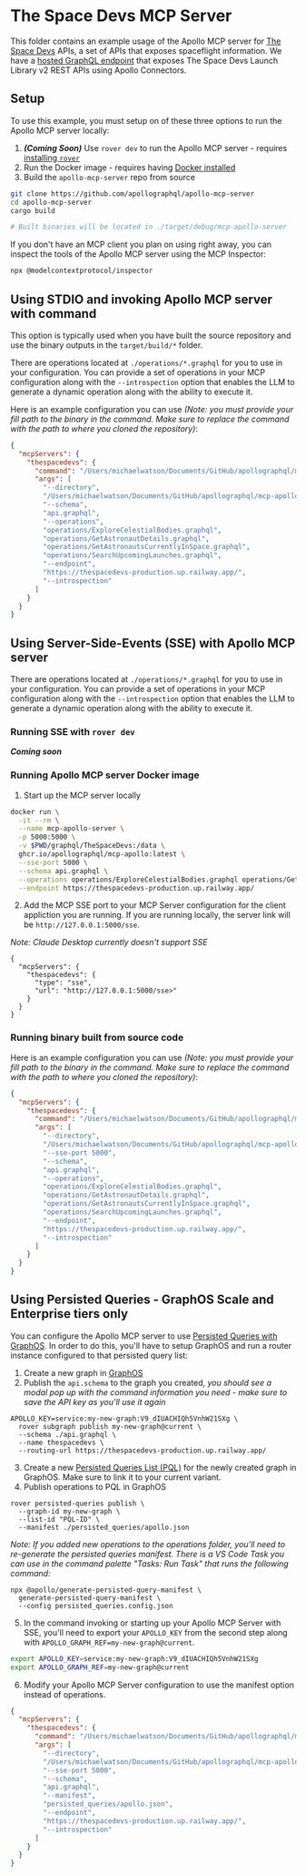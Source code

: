 # The Space Devs MCP Server

This folder contains an example usage of the Apollo MCP server for [The Space Devs](https://thespacedevs.com/) APIs, a set of APIs that exposes spaceflight information. We have a [hosted GraphQL endpoint](https://thespacedevs-production.up.railway.app/) that exposes The Space Devs Launch Library v2 REST APIs using Apollo Connectors. 

## Setup

To use this example, you must setup on of these three options to run the Apollo MCP server locally:

1. **_(Coming Soon)_** Use `rover dev` to run the Apollo MCP server - requires [installing `rover`](https://www.apollographql.com/docs/rover/getting-started)
2. Run the Docker image - requires having [Docker installed](https://docs.docker.com/engine/install/)
3. Build the `apollo-mcp-server` repo from source 

```bash
git clone https://github.com/apollographql/apollo-mcp-server
cd apollo-mcp-server
cargo build

# Built binaries will be located in ./target/debug/mcp-apollo-server
```

If you don't have an MCP client you plan on using right away, you can inspect the tools of the Apollo MCP server using the MCP Inspector:

```sh
npx @modelcontextprotocol/inspector
```

## Using STDIO and invoking Apollo MCP server with command

This option is typically used when you have built the source repository and use the binary outputs in the `target/build/*` folder.

There are operations located at `./operations/*.graphql` for you to use in your configuration. You can provide a set of operations in your MCP configuration along with the `--introspection` option that enables the LLM to generate a dynamic operation along with the ability to execute it. 

Here is an example configuration you can use _(Note: you must provide your fill path to the binary in the command. Make sure to replace the command with the path to where you cloned the repository)_:

```json
{
  "mcpServers": {
    "thespacedevs": {
      "command": "/Users/michaelwatson/Documents/GitHub/apollographql/mcp-apollo/target/debug/mcp-apollo-server",
      "args": [
        "--directory",
        "/Users/michaelwatson/Documents/GitHub/apollographql/mcp-apollo/graphql/TheSpaceDevs",
        "--schema",
        "api.graphql",
        "--operations",
        "operations/ExploreCelestialBodies.graphql",
        "operations/GetAstronautDetails.graphql",
        "operations/GetAstronautsCurrentlyInSpace.graphql",
        "operations/SearchUpcomingLaunches.graphql",
        "--endpoint",
        "https://thespacedevs-production.up.railway.app/",
        "--introspection"
      ]
    }
  }
}
```

## Using Server-Side-Events (SSE) with Apollo MCP server

There are operations located at `./operations/*.graphql` for you to use in your configuration. You can provide a set of operations in your MCP configuration along with the `--introspection` option that enables the LLM to generate a dynamic operation along with the ability to execute it. 

### Running SSE with `rover dev`

**_Coming soon_**

### Running Apollo MCP server Docker image

1. Start up the MCP server locally

```bash
docker run \
  -it --rm \
  --name mcp-apollo-server \
  -p 5000:5000 \
  -v $PWD/graphql/TheSpaceDevs:/data \
  ghcr.io/apollographql/mcp-apollo:latest \
  --sse-port 5000 \
  --schema api.graphql \
  --operations operations/ExploreCelestialBodies.graphql operations/GetAstronautDetails.graphql operations/GetAstronautsCurrentlyInSpace.graphql operations/SearchUpcomingLaunches.graphql \
  --endpoint https://thespacedevs-production.up.railway.app/
```

2. Add the MCP SSE port to your MCP Server configuration for the client appliction you are running. If you are running locally, the server link will be `http://127.0.0.1:5000/sse`.

_Note: Claude Desktop currently doesn't support SSE_

```
{
  "mcpServers": {
    "thespacedevs": {
      "type": "sse",
      "url": "http://127.0.0.1:5000/sse>"
    }
  }
}
```

### Running binary built from source code

Here is an example configuration you can use _(Note: you must provide your fill path to the binary in the command. Make sure to replace the command with the path to where you cloned the repository)_:

```json
{
  "mcpServers": {
    "thespacedevs": {
      "command": "/Users/michaelwatson/Documents/GitHub/apollographql/mcp-apollo/target/debug/mcp-apollo-server",
      "args": [
        "--directory",
        "/Users/michaelwatson/Documents/GitHub/apollographql/mcp-apollo/graphql/TheSpaceDevs",
        "--sse-port 5000",
        "--schema",
        "api.graphql",
        "--operations",
        "operations/ExploreCelestialBodies.graphql",
        "operations/GetAstronautDetails.graphql",
        "operations/GetAstronautsCurrentlyInSpace.graphql",
        "operations/SearchUpcomingLaunches.graphql",
        "--endpoint",
        "https://thespacedevs-production.up.railway.app/",
        "--introspection"
      ]
    }
  }
}
```

## Using Persisted Queries - GraphOS Scale and Enterprise tiers only

You can configure the Apollo MCP server to use [Persisted Queries with GraphOS](https://www.apollographql.com/docs/graphos/routing/security/persisted-queries). In order to do this, you'll have to setup GraphOS and run a router instance configured to that persisted query list:

1. Create a new graph in [GraphOS](https://studio.apollographql.com/org)
2. Publish the `api.schema` to the graph you created, _you should see a modal pop up with the command information you need - make sure to save the API key as you'll use it again_

```
APOLLO_KEY=service:my-new-graph:V9_dIUACHIQh5VnhW21SXg \
  rover subgraph publish my-new-graph@current \
  --schema ./api.graphql \
  --name thespacedevs \
  --routing-url https://thespacedevs-production.up.railway.app/
```

3. Create a new [Persisted Queries List (PQL)](https://www.apollographql.com/docs/graphos/platform/security/persisted-queries#1-pql-creation-and-linking) for the newly created graph in GraphOS. Make sure to link it to your current variant.
4. Publish operations to PQL in GraphOS

```
rover persisted-queries publish \
  --graph-id my-new-graph \
  --list-id "PQL-ID" \
  --manifest ./persisted_queries/apollo.json
```

_Note: If you added new operations to the operations folder, you'll need to re-generate the persisted queries manifest. There is a VS Code Task you can use in the command palette "Tasks: Run Task" that runs the following command:_

```
npx @apollo/generate-persisted-query-manifest \
  generate-persisted-query-manifest \
  --config persisted_queries.config.json
```

5. In the command invoking or starting up your Apollo MCP Server with SSE, you'll need to export your `APOLLO_KEY` from the second step along with `APOLLO_GRAPH_REF=my-new-graph@current`.

```bash
export APOLLO_KEY=service:my-new-graph:V9_dIUACHIQh5VnhW21SXg
export APOLLO_GRAPH_REF=my-new-graph@current
```

6. Modify your Apollo MCP Server configuration to use the manifest option instead of operations.

```json
{
  "mcpServers": {
    "thespacedevs": {
      "command": "/Users/michaelwatson/Documents/GitHub/apollographql/mcp-apollo/target/debug/mcp-apollo-server",
      "args": [
        "--directory",
        "/Users/michaelwatson/Documents/GitHub/apollographql/mcp-apollo/graphql/TheSpaceDevs",
        "--sse-port 5000",
        "--schema",
        "api.graphql",
        "--manifest",
        "persisted_queries/apollo.json",
        "--endpoint",
        "https://thespacedevs-production.up.railway.app/",
        "--introspection"
      ]
    }
  }
}
```